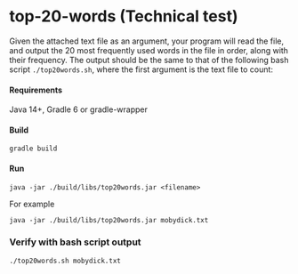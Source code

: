 # top-20-words (Technical test)

Given the attached text file as an argument, your program will read the file,
and output the 20 most frequently used words in the file in order, along with their frequency. 
The output should be the same to that of the following bash script `./top20words.sh`, 
where the first argument is the text file to count:

#### Requirements
Java 14+, Gradle 6 or gradle-wrapper

#### Build

    gradle build

#### Run

    java -jar ./build/libs/top20words.jar <filename>
    
For example

    java -jar ./build/libs/top20words.jar mobydick.txt
    
### Verify with bash script output

    ./top20words.sh mobydick.txt
